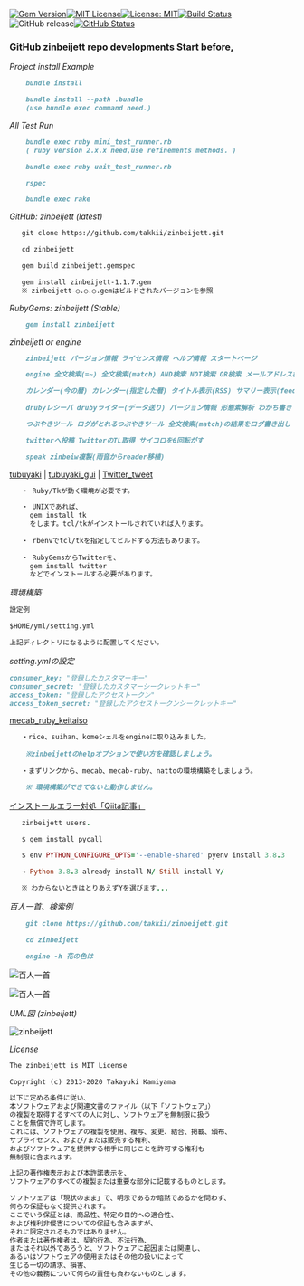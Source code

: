 [![Gem Version](https://badge.fury.io/rb/zinbeijett.svg)](http://badge.fury.io/rb/zinbeijett)[![MIT License](http://img.shields.io/badge/license-MIT-blue.svg?style=flat)](LICENSE)[![License: MIT](https://img.shields.io/badge/License-MIT-yellow.svg)](https://opensource.org/licenses/MIT)[![Build Status](https://travis-ci.org/takkii/zinbeijett.svg?branch=master)](https://travis-ci.org/takkii/zinbeijett)![GitHub release](https://img.shields.io/github/release/takkii/zinbeijett.svg?style=flat)[![GitHub Status](https://img.shields.io/github/last-commit/takkii/zinbeijett.svg?style=flat)](GitHub)

### GitHub zinbeijett repo developments Start before,

_Project install Example_

```markdown
    bundle install

    bundle install --path .bundle
    (use bundle exec command need.)
```

_All Test Run_

```markdown
    bundle exec ruby mini_test_runner.rb
    ( ruby version 2.x.x need,use refinements methods. )

    bundle exec ruby unit_test_runner.rb

    rspec

    bundle exec rake
```

_GitHub: zinbeijett (latest)_

```markdown
   git clone https://github.com/takkii/zinbeijett.git

   cd zinbeijett

   gem build zinbeijett.gemspec

   gem install zinbeijett-1.1.7.gem
   ※ zinbeijett-○.○.○.gemはビルドされたバージョンを参照
```

_RubyGems: zinbeijett (Stable)_

```markdown
    gem install zinbeijett
```

_zinbeijett or engine_

```markdown
    zinbeijett バージョン情報 ライセンス情報 ヘルプ情報 スタートページ

    engine 全文検索(=~) 全文検索(match) AND検索 NOT検索 OR検索 メールアドレス検索 GC表示 文字列カウント 作成者情報 

    カレンダー(今の暦) カレンダー(指定した暦) タイトル表示(RSS) サマリー表示(feedjira) タイトル表示(feedjira) 
    
    drubyレシーバ drubyライター(データ送り) バージョン情報 形態素解析 わかち書き わかち書き&ワードカウント

    つぶやきツール ログがとれるつぶやきツール 全文検索(match)の結果をログ書き出し ハッシュ値で暗号化   

    twitterへ投稿 TwitterのTL取得 サイコロを6回転がす

    speak zinbeiw複製(雨音からreader移植)
```

[tubuyaki](https://github.com/takkii/tubuyaki) | [tubuyaki_gui](https://github.com/takkii/tubuyaki_gui) | [Twitter_tweet](https://github.com/takkii/Twitter_tweet)

```markdown
   ・ Ruby/Tkが動く環境が必要です。

   ・ UNIXであれば、
     gem install tk
     をします。tcl/tkがインストールされていれば入ります。
     
   ・ rbenvでtcl/tkを指定してビルドする方法もあります。
   
   ・ RubyGemsからTwitterを、
     gem install twitter
     などでインストールする必要があります。
```

_環境構築_

```markdown
設定例

$HOME/yml/setting.yml

上記ディレクトリになるように配置してください。
```

_setting.ymlの設定_

```markdown
consumer_key: "登録したカスタマーキー"
consumer_secret: "登録したカスタマーシークレットキー"
access_token: "登録したアクセストークン"
access_token_secret: "登録したアクセストークンシークレットキー"
```

[mecab_ruby_keitaiso](https://github.com/takkii/mecab_ruby_keitaiso)

```markdown
   ・rice、suihan、komeシェルをengineに取り込みました。
 
    ※zinbeijettのhelpオプションで使い方を確認しましょう。
 
   ・まずリンクから、mecab、mecab-ruby、nattoの環境構築をしましょう。

    ※ 環境構築ができてないと動作しません。
```

[インストールエラー対処「Qiita記事」](https://qiita.com/takkii/items/af8b76ce4b3c591d86ab)

```ruby
   zinbeijett users.

   $ gem install pycall

   $ env PYTHON_CONFIGURE_OPTS='--enable-shared' pyenv install 3.8.3

   → Python 3.8.3 already install N/ Still install Y/

   ※ わからないときはとりあえずYを選びます...
```

_百人一首、検索例_

```markdown
    git clone https://github.com/takkii/zinbeijett.git

    cd zinbeijett

    engine -h 花の色は
```

![百人一首](https://github.com/takkii/zinbeijett/blob/master/img/hyaku.png)

![百人一首](https://github.com/takkii/zinbeijett/blob/master/img/hyaku2.png)

_UML図 (zinbeijett)_

![zinbeijett](https://github.com/takkii/zinbeijett/blob/master/out/zinbeijett/zinbeijett.png)

_License_

```markdown
The zinbeijett is MIT License

Copyright (c) 2013-2020 Takayuki Kamiyama

以下に定める条件に従い、
本ソフトウェアおよび関連文書のファイル（以下「ソフトウェア」）
の複製を取得するすべての人に対し、ソフトウェアを無制限に扱う
ことを無償で許可します。
これには、ソフトウェアの複製を使用、複写、変更、結合、掲載、頒布、
サブライセンス、および/または販売する権利、
およびソフトウェアを提供する相手に同じことを許可する権利も
無制限に含まれます。

上記の著作権表示および本許諾表示を、
ソフトウェアのすべての複製または重要な部分に記載するものとします。

ソフトウェアは「現状のまま」で、明示であるか暗黙であるかを問わず、
何らの保証もなく提供されます。
ここでいう保証とは、商品性、特定の目的への適合性、
および権利非侵害についての保証も含みますが、
それに限定されるものではありません。
作者または著作権者は、契約行為、不法行為、
またはそれ以外であろうと、ソフトウェアに起因または関連し、
あるいはソフトウェアの使用またはその他の扱いによって
生じる一切の請求、損害、
その他の義務について何らの責任も負わないものとします。
```
